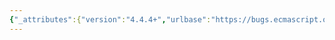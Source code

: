 ```yaml
---
{"_attributes":{"version":"4.4.4+","urlbase":"https://bugs.ecmascript.org/","maintainer":"dherman@mozilla.com"},"bug":{"bug_id":4125,"creation_ts":"2015-03-06 04:50:00 -0800","short_desc":"9.4.5.3 [[DefineOwnProperty]]: wrong return","delta_ts":"2015-03-17 16:57:04 -0700","product":"Draft for 6th Edition","component":"technical issue","version":"Rev 34: February 20, 2015 Release Candidate 1","rep_platform":"All","op_sys":"All","bug_status":"RESOLVED","resolution":"FIXED","priority":"Normal","bug_severity":"enhancement","everconfirmed":true,"reporter":{"uid":"rossberg","name":"Andreas Rossberg"},"assigned_to":{"uid":"allen","name":"Allen Wirfs-Brock"},"cc":["andrebargull","jmdyck"],"long_desc":[{"commentid":13594,"comment_count":0,"who":{"uid":"rossberg","name":"Andreas Rossberg"},"bug_when":"2015-03-06 04:50:15 -0800","thetext":"In 9.4.5.3, [[DefineOwnProperty]] for integer-indexed objects, step 3.c.xi.3 should be \"return status\", not \"ReturnIfAbrupt(status)\", otherwise a reject in IntegerIndexedElementSet in the previous step will be silently swallowed. (Alternatively, tail-call IntegerIndexedElementSet, as in [[Set]].)"},{"commentid":13595,"comment_count":1,"who":{"uid":"andrebargull","name":"André Bargull"},"bug_when":"2015-03-06 05:11:36 -0800","thetext":"Step 3.c.xi.3 never returns `false` (array bounds are checked in 9.4.5.3 steps 3.c.i, 3.c.iii, 3.c.iv, 3.c.vi)."},{"commentid":13596,"comment_count":2,"who":{"uid":"andrebargull","name":"André Bargull"},"bug_when":"2015-03-06 05:17:20 -0800","thetext":"Maybe it's possible to remove steps 3.c.i, 3.c.iii, 3.c.iv, 3.c.vi and rely on IntegerIndexedElementSet to perform the bounds checks. This will lead to a different behaviour for detached buffers, but I don't think that's a problem."},{"commentid":13608,"comment_count":3,"who":{"uid":"jmdyck","name":"Michael Dyck"},"bug_when":"2015-03-06 09:31:38 -0800","thetext":"(Note that this bug was raised today against rev 34, when the current Version is rev 35. It might have a better chance of being seen if you bump the Version.)"},{"commentid":13730,"comment_count":4,"who":{"uid":"allen","name":"Allen Wirfs-Brock"},"bug_when":"2015-03-15 11:27:10 -0700","thetext":"fixed in rev36 editor's draft\n\nThe tail call solution was easiest fix as I think we want to the return false behavior when the buffer is detached.\n\nIn practice, an  implementation is going to want to inline IntegerIndexedElementSet here and eliminate all the redundant checks."},{"commentid":13805,"comment_count":5,"who":{"uid":"allen","name":"Allen Wirfs-Brock"},"bug_when":"2015-03-17 16:57:04 -0700","thetext":"in rev36"}]}}
---
```

